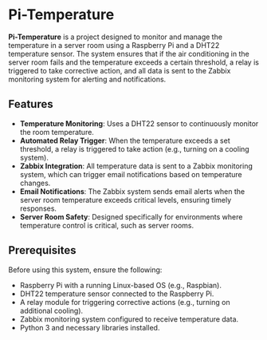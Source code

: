 # Pi-Temperature

**Pi-Temperature** is a project designed to monitor and manage the temperature in a server room using a Raspberry Pi and a DHT22 temperature sensor. The system ensures that if the air conditioning in the server room fails and the temperature exceeds a certain threshold, a relay is triggered to take corrective action, and all data is sent to the Zabbix monitoring system for alerting and notifications.

## Features

- **Temperature Monitoring**: Uses a DHT22 sensor to continuously monitor the room temperature.
- **Automated Relay Trigger**: When the temperature exceeds a set threshold, a relay is triggered to take action (e.g., turning on a cooling system).
- **Zabbix Integration**: All temperature data is sent to a Zabbix monitoring system, which can trigger email notifications based on temperature changes.
- **Email Notifications**: The Zabbix system sends email alerts when the server room temperature exceeds critical levels, ensuring timely responses.
- **Server Room Safety**: Designed specifically for environments where temperature control is critical, such as server rooms.

## Prerequisites

Before using this system, ensure the following:

- Raspberry Pi with a running Linux-based OS (e.g., Raspbian).
- DHT22 temperature sensor connected to the Raspberry Pi.
- A relay module for triggering corrective actions (e.g., turning on additional cooling).
- Zabbix monitoring system configured to receive temperature data.
- Python 3 and necessary libraries installed.
